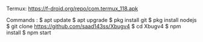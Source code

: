 Termux:
 https://f-droid.org/repo/com.termux_118.apk

Commands : 
$ apt update
$ apt upgrade
$ pkg install git
$ pkg install nodejs
$ git clone https://github.com/saad143ss/Xbugv4
$ cd Xbugv4
$ npm install
$ npm start
